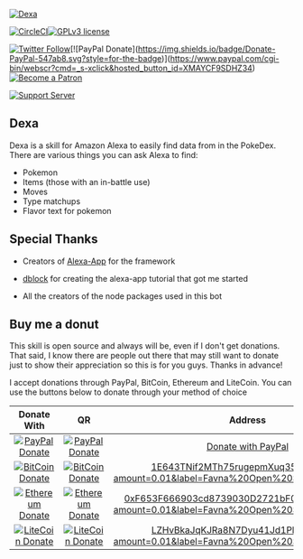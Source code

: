 [![Dexa](https://i.imgur.com/LpV1shX.png)](https://favna.xyz/dexa)

[![CircleCI](https://img.shields.io/circleci/project/bb/Favna/Dexa.svg?style=for-the-badge)](https://circleci.com/bb/Favna/dexa/tree/master)[![GPLv3 license](https://img.shields.io/badge/License-GPLv3.0-orange.svg?style=for-the-badge)](https://bitbucket.org/Favna/dexa/src/master/LICENSE.md)

[![Twitter Follow](https://img.shields.io/twitter/follow/favna_.svg?style=for-the-badge&label=Follow)](https://twitter.com/favna_)[![PayPal Donate](https://img.shields.io/badge/Donate-PayPal-547ab8.svg?style=for-the-badge)](https://www.paypal.com/cgi-bin/webscr?cmd=_s-xclick&hosted_button_id=XMAYCF9SDHZ34)[![Become a Patron](https://i.imgur.com/05PzBRU.png)](https://www.patreon.com/bePatron?u=9336537)

[![Support Server](https://canary.discordapp.com/api/guilds/246821351585742851/widget.png?style=banner2)](https://discord.gg/zdt5yQt)




## Dexa

Dexa is a skill for Amazon Alexa to easily find data from in the PokeDex. There are various things you can ask Alexa to find:

- Pokemon
- Items (those with an in-battle use)
- Moves
- Type matchups
- Flavor text for pokemon

## Special Thanks

- Creators of [Alexa-App](https://github.com/alexa-js/alexa-app) for the framework

- [dblock](https://github.com/dblock/alexa-parrot) for creating the alexa-app tutorial that got me started

- All the creators of the node packages used in this bot

## Buy me a donut

This skill is open source and always will be, even if I don't get donations. That said, I know there are people out there that may still want to donate just to show their appreciation so this is for you guys. Thanks in advance!

I accept donations through PayPal, BitCoin, Ethereum and LiteCoin. You can use the buttons below to donate through your method of choice

Donate With     | QR   | Address
:---------:| :-----: |:-----:
[![PayPal Donate](https://favna.xyz/images/ribbonhost/paypaldonate.png)](https://www.paypal.com/cgi-bin/webscr?cmd=_s-xclick&hosted_button_id=XMAYCF9SDHZ34)  |  [![PayPal Donate](https://favna.xyz/images/ribbonhost/paypalqr.png)](https://www.paypal.com/cgi-bin/webscr?cmd=_s-xclick&hosted_button_id=XMAYCF9SDHZ34) | [Donate with PayPal](https://www.paypal.com/cgi-bin/webscr?cmd=_s-xclick&hosted_button_id=XMAYCF9SDHZ34)
[![BitCoin Donate](https://favna.xyz/images/ribbonhost/bitcoindonate.png)](https://www.paypal.com/cgi-bin/webscr?cmd=_s-xclick&hosted_button_id=XMAYCF9SDHZ34)  |  [![BitCoin Donate](https://favna.xyz/images/ribbonhost/bitcoinqr.png)](https://www.paypal.com/cgi-bin/webscr?cmd=_s-xclick&hosted_button_id=XMAYCF9SDHZ34) | [1E643TNif2MTh75rugepmXuq35Tck4TnE5?amount=0.01&label=Favna%20Open%20Source%20Software](bitcoin:1E643TNif2MTh75rugepmXuq35Tck4TnE5?amount=0.01&label=Favna%20Open%20Source%20Software)
[![Ethereum Donate](https://favna.xyz/images/ribbonhost/ethereumdonate.png)](https://www.paypal.com/cgi-bin/webscr?cmd=_s-xclick&hosted_button_id=XMAYCF9SDHZ34)  |  [![Ethereum Donate](https://favna.xyz/images/ribbonhost/ethereumqr.png)](https://www.paypal.com/cgi-bin/webscr?cmd=_s-xclick&hosted_button_id=XMAYCF9SDHZ34) | [0xF653F666903cd8739030D2721bF01095896F5D6E?amount=0.01&label=Favna%20Open%20Source%20Software](ethereum:0xF653F666903cd8739030D2721bF01095896F5D6E?amount=0.01&label=Favna%20Open%20Source%20Software)
[![LiteCoin Donate](https://favna.xyz/images/ribbonhost/litecoindonate.png)](https://www.paypal.com/cgi-bin/webscr?cmd=_s-xclick&hosted_button_id=XMAYCF9SDHZ34)  |  [![LiteCoin Donate](https://favna.xyz/images/ribbonhost/litecoinqr.png)](https://www.paypal.com/cgi-bin/webscr?cmd=_s-xclick&hosted_button_id=XMAYCF9SDHZ34) | [LZHvBkaJqKJRa8N7Dyu41Jd1PDBAofCik6?amount=0.01&label=Favna%20Open%20Source%20Software](litecoin:LZHvBkaJqKJRa8N7Dyu41Jd1PDBAofCik6?amount=0.01&label=Favna%20Open%20Source%20Software)